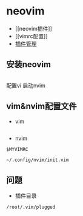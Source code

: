 # neovim
- [[neovim插件]]
- [[vimrc配置]]
- [插件管理](https://linux.cn/article-9751-1.html)
## 安装neovim
```bash

```
配置vi 启动nvim


## vim&nvim配置文件
- vim
```bash

```
- nvim
```shell
$MYVIMRC
```
```bash
~/.config/nvim/init.vim
```


## 问题
- 插件目录
```shell
/root/.vim/plugged
```

